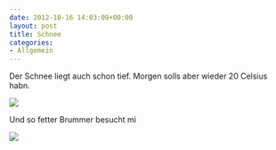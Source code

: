 ```yaml
---
date: 2012-10-16 14:03:09+00:00
layout: post
title: Schnee
categories:
- Allgemein
---
```


Der Schnee liegt auch schon tief. Morgen solls aber wieder 20 Celsius habn. 





[![](http://farm9.staticflickr.com/8045/8093789866_2a2c60dc83.jpg)](http://www.flickr.com/photos/49239218@N00/8093789866/)









Und so fetter Brummer besucht mi

[![](http://farm9.staticflickr.com/8326/8093790950_151233a5f5.jpg)](http://www.flickr.com/photos/49239218@N00/8093790950/)








